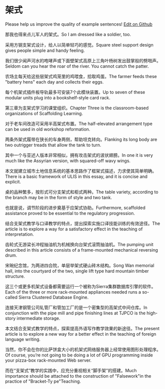# 架式

Please help us improve the quality of example sentences! [Edit on Github](https://github.com/jiyushe/jiyu-example-sentence-source/blob/main/chinese/jiashi_7.md)

<p><span class="chinese">那我也得来点儿军人的架式。</span><span class="english">So I am dressed like a soldier, too.</span></p>

<p><span class="chinese">采用方钢支架式设计，给人以简单轻巧的感觉。</span><span class="english">Square steel support design gives people simple and handy feeling.</span></p>

<p><span class="chinese">我们很少闻声河水的咆哮声或下面壁架式高原上三角叶杨树发出鼓掌般的劈啪声。</span><span class="english">Seldom can you hear the roar of the river. You cannot catch the patter.</span></p>

<p><span class="chinese">农场主每天给这些层架式鸡笼里的鸡喂食，拾取鸡蛋。</span><span class="english">The farmer feeds these "battery hens" each day and collects their eggs.</span></p>

<p><span class="chinese">每个机架式插件板导轨最多可安装7个此模块装置。</span><span class="english">Up to seven of these modular units plug into a bookshelf-style card rack.</span></p>

<p><span class="chinese">第三章为支架式学习的课堂组织。</span><span class="english">Chapter Three is the classroom-based organizations of Scaffolding Learning.</span></p>

<p><span class="chinese">对于老车间改造可采用半高架式布置。</span><span class="english">The half-elevated arrangement type can be used in old workshop reformation.</span></p>

<p><span class="chinese">两条外架式履带在狭长的车身两侧，帮助坦克转向。</span><span class="english">Flanking its long body are two outrigger treads that allow the tank to turn.</span></p>

<p><span class="chinese">其中一个与亚述人版本非常相似，拥有攻击架式的波状翅膀。</span><span class="english">In one it is very much like the Assyrian version, with squared-off wavy wings.</span></p>

<p><span class="chinese">本文就建立城市土地信息系统的基本思路作了框架式描述，力求使其简单明确。</span><span class="english">There is a basic framework of ULIS in this essay, and it is concise and explicit.</span></p>

<p><span class="chinese">桌的品种繁多，按形式可分支架式和柜式两种。</span><span class="english">The table variety, according to the branch may be in the form of style and two tank.</span></p>

<p><span class="chinese">也就是说，调节阶段的进步奠基于应架式协助。</span><span class="english">Furthermore, scaffolded assistance proved to be essential to the regulatory progression.</span></p>

<p><span class="chinese">结合支架式教学与口译教学的特点，提出探索实施口译技能训练的有效途径。</span><span class="english">The article is to explore a way for a satisfactory effect in the teaching of interpretation.</span></p>

<p><span class="chinese">齿轮式无游梁长冲程抽油机为机械换向台架式滚筒抽油机。</span><span class="english">The pumping unit described in this article consists of a frame-mounted mechanical reversing drum.</span></p>

<p><span class="chinese">宋琬纪念馆，为两进四合院，单层举架式硬山砖木结构。</span><span class="english">Song Wan memorial hall, into the courtyard of the two, single lift type hard mountain timber structure.</span></p>

<p><span class="chinese">这三个或更多机架式设备都需要运行一个被称为Sierra集群数据库引擎的软件。</span><span class="english">Each of the three or more rack-mounted appliances needed runs a so-called Sierra Clustered Database Engine.</span></p>

<p><span class="chinese">连接天津钢管公司轧管厂和管加工厂的是一个密集型的高架式中间仓库。</span><span class="english">In conjunction with the pipe mill and pipe finishing lines at TJPCO is the high-story intermediate storage.</span></p>

<p><span class="chinese">本文结合支架式教学的特点，探索提高外语写作教学效果的新途径。</span><span class="english">The present article is to explore a new way for a better effect in the teaching of foreign language writing.</span></p>

<p><span class="chinese">当然，你不会在你的比萨饼盒大小的机架式网络服务器上经常使用图形处理程序。</span><span class="english">Of course, you’re not going to be doing a lot of GPU programming inside your pizza-box rack-mounted Web server.</span></p>

<p><span class="chinese">而在“支架式”教学的实践中，应充分重视相关“脚手架”的搭建。</span><span class="english">Much importance should be attached to the construction of "Falsework"in the practice of "Bracket-Ty pe"Teaching.</span></p>

